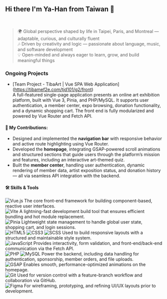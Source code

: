 ## Hi there I'm Ya-Han from Taiwan 👋

<br>

> 🌍 Global perspective shaped by life in Taipei, Paris, and Montreal — adaptable, curious, and culturally fluent<br>
> 🎶 Driven by creativity and logic — passionate about language, music, and software development<br>
> 💡 Open-minded and always eager to learn, grow, and build meaningful things<br>

### Ongoing Projects
- [Team Project - TibaArt | Vue SPA Web Application] (https://tibamef2e.com/tjd101/g2/front)<br>
  A full-featured single-page application presents an online art exhibition platform, built with Vue 3, Pinia, and PHP/MySQL. It supports user authentication, a member center, expo browsing, donation functionality, and a dynamic shopping cart. The front end is fully modularized and powered by Vue Router and Fetch API.

#### 🔧 My Contributions:
- Designed and implemented the **navigation bar** with responsive behavior and active route highlighting using Vue Router.
- Developed the **homepage**, integrating GSAP-powered scroll animations and structured sections that guide users through the platform’s mission and features, including an interactive art-themed quiz.
- Built the **member center**, handling user authentication, dynamic rendering of member data, artist exposition status, and donation history — all via seamless API integration with the backend.

 #### 🛠️ Skills & Tools 

![Vue.js](https://img.shields.io/badge/Vue.js-35495E?logo=vuedotjs&logoColor=4FC08D)
The core front-end framework for building component-based, reactive user interfaces.<br>
![Vite](https://img.shields.io/badge/Vite-646CFF?logo=vite&logoColor=white)
A lightning-fast development build tool that ensures efficient bundling and hot module replacement.<br>
![Pinia](https://img.shields.io/badge/Pinia-FFD700?logo=pinia&logoColor=white)
Lightweight state management to handle global user state, shopping cart, and login sessions.<br>
![HTML5](https://img.shields.io/badge/HTML5-E34F26?logo=html5&logoColor=white)
![CSS3](https://img.shields.io/badge/CSS3-1572B6?logo=css3&logoColor=white)
![SCSS](https://img.shields.io/badge/SCSS-CC6699?logo=sass&logoColor=white)
Used to build responsive layouts with a structured and maintainable style system.<br>
![JavaScript](https://img.shields.io/badge/JavaScript-F7DF1E?logo=javascript&logoColor=black)
Provides interactivity, form validation, and front-end/back-end communication via the Fetch API.<br>
![PHP](https://img.shields.io/badge/PHP-777BB4?logo=php&logoColor=white)
![MySQL](https://img.shields.io/badge/MySQL-4479A1?logo=mysql&logoColor=white)
Power the backend, including data handling for authentication, sponsorship, member orders, and file uploads.<br>
![GSAP](https://img.shields.io/badge/GSAP-88CE02?logo=greensock&logoColor=white)
Enables smooth, performance-optimized animations on the homepage.<br>
![Git](https://img.shields.io/badge/Git-2F3136?logo=git&logoColor=orange)
Used for version control with a feature-branch workflow and collaboration via GitHub.<br>
![Figma](https://img.shields.io/badge/Figma-F24E1E?logo=figma&logoColor=white)
For wireframing, prototyping, and refining UI/UX layouts prior to development.<br>


  
<!--
**yahanccc/yahanccc** is a ✨ _special_ ✨ repository because its `README.md` (this file) appears on your GitHub profile.

Here are some ideas to get you started:



- 🔭 I’m currently working on ...
- 🌱 I’m currently learning ...
- 👯 I’m looking to collaborate on ...
- 🤔 I’m looking for help with ...
- 💬 Ask me about ...
- 📫 How to reach me: ...
- 😄 Pronouns: ...
- ⚡ Fun fact: ...
-->
